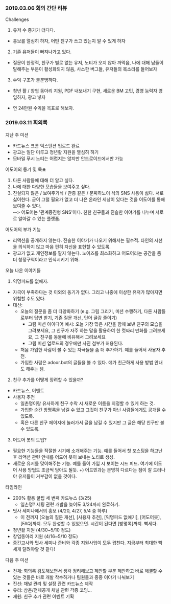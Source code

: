 ### 2019.03.06 회의 간단 리뷰  

Challenges
1. 유저 수 증가가 더디다.
- 홍보를 열심히 하자, 어떤 친구가 쓰고 있는지 알 수 있게 하자
2. 기존 유저들이 빠져나가고 있다.
- 질문이 한정적, 친구가 별로 없는 유저, 노티가 오지 않아 까먹음, 나에 대해 남들이 말해주는 부분이 활성화되지 않음, 사소한 버그들, 유저들의 목소리를 들어보자
3. 수익 구조가 불분명하다.
- 청년 활 / 창업 동아리 지원, PDF 내보내기 구현, 새로운 BM 고민, 경영 능력자 영입하자, 광고 넣자
* 연 24만원 수익을 목표로 해보자.  

### 2019.03.11 회의록
지난 주 미션
- 카드뉴스 크롬 익스텐션 업로드 완료
- 광고는 일단 미루고 청년활 지원을 열심히 하기
- 모바일 푸시 노티는 어렵지는 않지만 안드로이드에서만 가능  

어도어의 동기 및 목표
1. 다른 사람들에 대해 더 알고 싶다.
2. 나에 대한 다양한 모습들을 보여주고 싶다.
3. 진실되지 않은 / 보여주기식 / 관종 같은 / 분짜하노이 식의 SNS 사용이 싫다. 서로 싫어한다. 굳이 그럴 필요가 없고 더 나은 온라인 세상이 있다는 것을 어도어를 통해 보여줄 수 있다.  
--> 어도어는 '관계증진형 SNS'이다. 친한 친구들과 진솔한 이야기를 나누며 서로르 알아갈 수 있는 플랫폼.  

어도어의 부가 기능
- 리액션을 공개하지 않는다. 진솔한 이야기가 나오기 위해서는 필수적. 타인의 시선을 의식하지 않고 마음 편히 자신을 표현할 수 있도록.
- 광고가 없고 개인정보를 팔지 않는다. 노이즈를 최소화하고 어도어라는 공간을 좀 더 청정구역이라고 인식시키기 위해.  

오늘 나온 이야기들
1. 익명피드를 없애자.
- 자극이 부족하다는 것 이외의 동기가 없다. 그리고 나중에 이상한 유저가 많아지면 위험할 수도 있다. 
- 대신:
  - 오늘의 질문을 좀 더 다양화하기 (e.g. 그림 그리기, 미션 수행하기, 다른 사람들로부터 답변 받기, 기존 질문 개선, 단어 글감 줄이기)
    - 그림 미션 아이디어 예시: 오늘 가장 많은 시간을 함께 보낸 친구의 모습을 그려보세요, 그 친구가 자주 하는 말을 활용하여 한 컷짜리 만화를 그려보세요, 그 친구를 동물에 비유해서 그려보세요
    - 그림 미션 업로드의 경우에만 사진 첨부가 허용된다.
  - 처음 가입한 사람이 볼 수 있는 자극들을 좀 더 추가하기. 예를 들어서 사용자 추천.
  - 가입한 사람은 adoor.bot의 글들을 볼 수 있다. 얘가 친근하게 사용 방법 안내도 해주는 셈.  
2. 친구 추가를 어떻게 장려할 수 있을까?
- 카드뉴스, 이벤트
- 사용자 추천
  - 일촌명이랑 유사하게 친구 수락 시 새로운 이름을 지정할 수 있게 하는 것.
  - 가입한 순간 방명록을 남길 수 있고 그것이 친구가 아닌 사람들에게도 공개될 수 있도록.
  - 혹은 다른 친구 페이지에 놀러가서 글을 남길 수 있지만 그 글은 해당 친구만 볼 수 있도록.  
3. 어도어 봇의 도입?
- 필요한 기능들을 적절한 시기에 소개해주는 기능. 예를 들어서 첫 포스팅을 하고난 후 리액션 관련 안내를 어도어 봇이 보내는 노티로 생성.
- 새로운 유저를 맞이해주는 기능. 예를 들어 가입 시 보이는 시드 피드. 여기에 어도어 사용 방법도 조금씩 담아도 될듯.
+) 어드민과는 분명히 다르다는 점이 잘 드러나야 유저들이 거부감이 없을 것이다.

타임라인
- 200% 활용 꿀팁 세 번째 카드뉴스 (3/25)
  - 일촌명? 세팅 관련 개발을 늦어도 3/24까지 완료하기.
- 멋사 세미나에서의 홍보 (4/20, 4/27, 5/4 중 하루)
  - 이 전까지 [오늘의 질문 개선], [사용자 추천], [익명피드 없애기], [어도어봇], [FAQ]까지. 모두 완성할 수 있었으면. 시간이 된다면 [방명록]까지. 빡세다.
- 청년활 지원 (4/30~5/10 정도)
- 창업동아리 지원  (4/16~5/10 정도)
- 중간고사와 멋사 세미나 준비와 각종 지원사업이 모두 겹친다. 지금부터 최대한 빡세게 달려야할 것 같다!  

다음 주 미션
- 전체: 회의록 검토해보면서 생각 정리해보고 제안할 부분 제안하고 바로 해결할 수 있는 것들은 바로 개발 착수하거나 팀원들과 종종 이야기 나눠보기
- 진선: 채널 관리 및 설정 관련 카드뉴스 제작
- 유리: 삼촌/전체공개 채널 관련 각종 코딩...
- 재원: 친구 추가 관련 이벤트 기획
